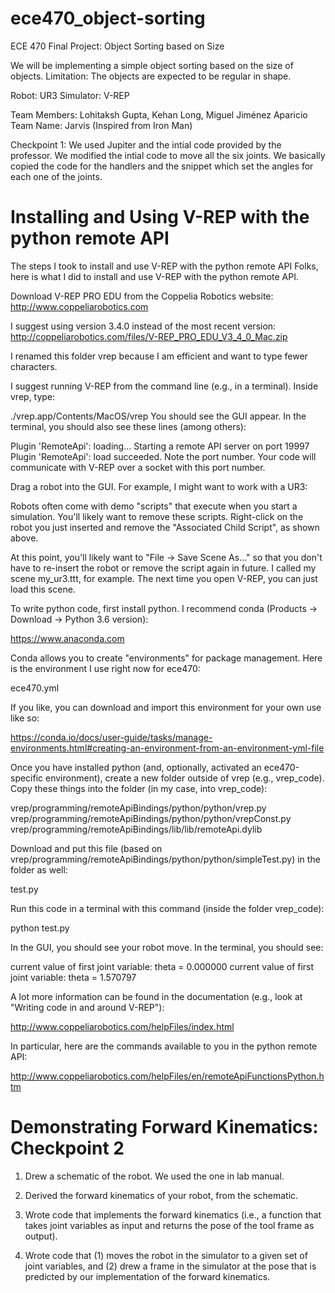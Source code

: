 # ece470_object-sorting
ECE 470 Final Project: Object Sorting based on Size

We will be implementing a simple object sorting based on the size of objects. Limitation: The objects are expected to be regular in shape.

Robot: UR3
Simulator: V-REP

Team Members: Lohitaksh Gupta, Kehan Long, Miguel Jiménez Aparicio
Team Name: Jarvis (Inspired from Iron Man)

Checkpoint 1: We used Jupiter and the intial code provided by the professor. We modified the intial code to move all the six joints. We basically copied the code for the handlers and the snippet which set the angles for each one of the joints.


# Installing and Using V-REP with the python remote API

The steps I took to install and use V-REP with the python remote API
Folks, here is what I did to install and use V-REP with the python remote API.

Download V-REP PRO EDU from the Coppelia Robotics website:
http://www.coppeliarobotics.com

I suggest using version 3.4.0 instead of the most recent version:
http://coppeliarobotics.com/files/V-REP_PRO_EDU_V3_4_0_Mac.zip

I renamed this folder vrep because I am efficient and want to type fewer characters.

I suggest running V-REP from the command line (e.g., in a terminal). Inside vrep, type:


./vrep.app/Contents/MacOS/vrep
You should see the GUI appear. In the terminal, you should also see these lines (among others):


Plugin 'RemoteApi': loading...
Starting a remote API server on port 19997
Plugin 'RemoteApi': load succeeded.
Note the port number. Your code will communicate with V-REP over a socket with this port number.

Drag a robot into the GUI. For example, I might want to work with a UR3:



 

Robots often come with demo "scripts" that execute when you start a simulation. You'll likely want to remove these scripts. Right-click on the robot you just inserted and remove the "Associated Child Script", as shown above.

 

At this point, you'll likely want to "File -> Save Scene As..." so that you don't have to re-insert the robot or remove the script again in future. I called my scene my_ur3.ttt, for example. The next time you open V-REP, you can just load this scene.

 

To write python code, first install python. I recommend conda (Products -> Download -> Python 3.6 version):

https://www.anaconda.com

 

Conda allows you to create "environments" for package management. Here is the environment I use right now for ece470:

ece470.yml

 

If you like, you can download and import this environment for your own use like so:

https://conda.io/docs/user-guide/tasks/manage-environments.html#creating-an-environment-from-an-environment-yml-file

 

Once you have installed python (and, optionally, activated an ece470-specific environment), create a new folder outside of vrep (e.g., vrep_code). Copy these things into the folder (in my case, into vrep_code):

 

vrep/programming/remoteApiBindings/python/python/vrep.py
vrep/programming/remoteApiBindings/python/python/vrepConst.py
vrep/programming/remoteApiBindings/lib/lib/remoteApi.dylib
 

Download and put this file (based on vrep/programming/remoteApiBindings/python/python/simpleTest.py) in the folder as well:

test.py

 

Run this code in a terminal with this command (inside the folder vrep_code):

 

python test.py
 

In the GUI, you should see your robot move. In the terminal, you should see:

 

current value of first joint variable: theta = 0.000000
current value of first joint variable: theta = 1.570797
 

A lot more information can be found in the documentation (e.g., look at "Writing code in and around V-REP"):

http://www.coppeliarobotics.com/helpFiles/index.html

 

In particular, here are the commands available to you in the python remote API:

http://www.coppeliarobotics.com/helpFiles/en/remoteApiFunctionsPython.htm

# Demonstrating Forward Kinematics: Checkpoint 2

1) Drew a schematic of the robot. We used the one in lab manual.

2) Derived the forward kinematics of your robot, from the schematic.

3) Wrote code that implements the forward kinematics (i.e., a function that takes joint variables as input and returns the pose of the tool frame as output).

4) Wrote code that (1) moves the robot in the simulator to a given set of joint variables, and (2) drew a frame in the simulator at the pose that is predicted by our implementation of the forward kinematics.

